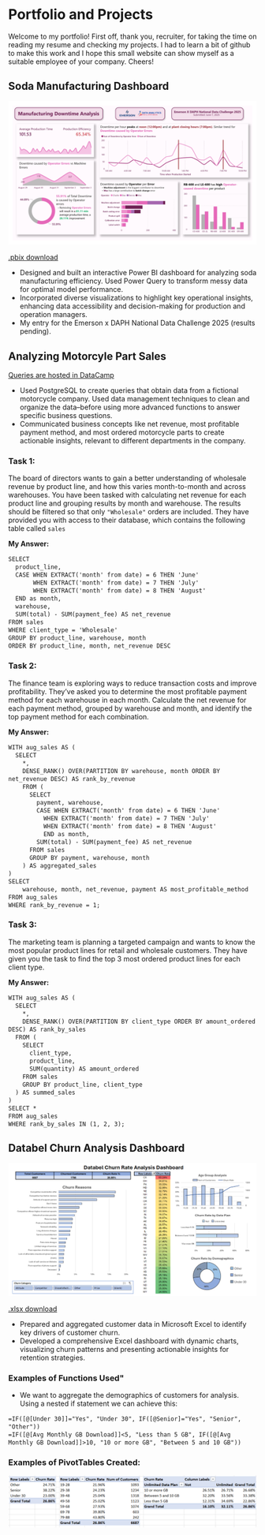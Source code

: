 # **Portfolio and Projects**
Welcome to my portfolio! First off, thank you, recruiter, for taking the time on reading my resume and checking my projects. I had to learn a bit of github to make this work and I hope this small website can show myself as a suitable employee of your company. Cheers!

## **Soda Manufacturing Dashboard**
![Soda Manufacturing Dashboard](assets/img/soda_manufacturing_dashboard.jpg)

[.pbix download](https://drive.google.com/file/d/1IEu6XZctxySeirTcSL8DIw_xzSxSjWXF/view?usp=drive_link)

- Designed and built an interactive Power BI dashboard for analyzing soda manufacturing efficiency. Used Power Query to transform messy data for optimal model performance.
- Incorporated diverse visualizations to highlight key operational insights, enhancing data accessibility and decision-making for production and operation managers. 
- My entry for the Emerson x DAPH National Data Challenge 2025 (results pending).

## **Analyzing Motorcyle Part Sales**
[Queries are hosted in DataCamp](https://www.datacamp.com/datalab/w/09c538e2-93e6-4498-ba97-ec3e0b05e031/edit)

- Used PostgreSQL to create queries that obtain data from a fictional motorcycle company. Used data management techniques to clean and organize the data–before using more advanced functions to answer specific business questions.
- Communicated business concepts like net revenue, most profitable payment method, and most ordered motorcycle parts to create actionable insights, relevant to different departments in the company.

### Task 1:
The board of directors wants to gain a better understanding of wholesale revenue by product line, and how this varies month-to-month and across warehouses. You have been tasked with calculating net revenue for each product line and grouping results by month and warehouse. The results should be filtered so that only `"Wholesale"` orders are included. They have provided you with access to their database, which contains the following table called `sales`

**My Answer:**
```
SELECT 
  product_line,
  CASE WHEN EXTRACT('month' from date) = 6 THEN 'June'
       WHEN EXTRACT('month' from date) = 7 THEN 'July'
       WHEN EXTRACT('month' from date) = 8 THEN 'August'
  END as month,
  warehouse,
  SUM(total) - SUM(payment_fee) AS net_revenue
FROM sales
WHERE client_type = 'Wholesale'
GROUP BY product_line, warehouse, month
ORDER BY product_line, month, net_revenue DESC
```

### Task 2:
The finance team is exploring ways to reduce transaction costs and improve profitability. They’ve asked you to determine the most profitable payment method for each warehouse in each month. Calculate the net revenue for each payment method, grouped by warehouse and month, and identify the top payment method for each combination.

**My Answer:**
```
WITH aug_sales AS (
  SELECT
    *,
    DENSE_RANK() OVER(PARTITION BY warehouse, month ORDER BY net_revenue DESC) AS rank_by_revenue
    FROM (
      SELECT
        payment, warehouse,
        CASE WHEN EXTRACT('month' from date) = 6 THEN 'June'
          WHEN EXTRACT('month' from date) = 7 THEN 'July'
          WHEN EXTRACT('month' from date) = 8 THEN 'August'
          END as month,
        SUM(total) - SUM(payment_fee) AS net_revenue
      FROM sales
      GROUP BY payment, warehouse, month
    ) AS aggregated_sales
)
SELECT 
	warehouse, month, net_revenue, payment AS most_profitable_method
FROM aug_sales
WHERE rank_by_revenue = 1;
```

### Task 3:
The marketing team is planning a targeted campaign and wants to know the most popular product lines for retail and wholesale customers. They have given you the task to find the top 3 most ordered product lines for each client type.

**My Answer:**
```
WITH aug_sales AS (
  SELECT
    *,
    DENSE_RANK() OVER(PARTITION BY client_type ORDER BY amount_ordered DESC) AS rank_by_sales 
  FROM (
    SELECT
      client_type,
      product_line,
      SUM(quantity) AS amount_ordered
    FROM sales
    GROUP BY product_line, client_type
  ) AS summed_sales
)
SELECT *
FROM aug_sales
WHERE rank_by_sales IN (1, 2, 3);
```

## **Databel Churn Analysis Dashboard**
![Databel Churn Analysis Dashboard_1](assets/img/databel_churn_dashboard_1.png)

[.xlsx download](https://docs.google.com/spreadsheets/d/1tlPVsxLdzfV8ovVwf7D0yUElDeCeH112/edit?usp=sharing&ouid=101272627821031792003&rtpof=true&sd=true)

- Prepared and aggregated customer data in Microsoft Excel to identify key drivers of customer churn. 
- Developed a comprehensive Excel dashboard with dynamic charts, visualizing churn patterns and presenting actionable insights for retention strategies.

### Examples of Functions Used"

- We want to aggregate the demographics of customers for analysis. Using a nested if statement we can achieve this:
```
=IF([@[Under 30]]="Yes", "Under 30", IF([@Senior]="Yes", "Senior", "Other"))
=IF([@[Avg Monthly GB Download]]<5, "Less than 5 GB", IF([@[Avg Monthly GB Download]]>10, "10 or more GB", "Between 5 and 10 GB"))
```

### Examples of PivotTables Created:
![Databel Churn Analysis Dashboard_2](assets/img/databel_churn_dashboard_2.png)
